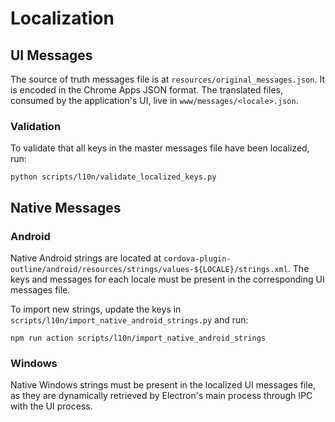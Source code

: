 # Localization

## UI Messages

The source of truth messages file is at `resources/original_messages.json`. It is encoded in the Chrome Apps JSON format. The translated files, consumed by the application's UI, live in `www/messages/<locale>.json`.

### Validation

To validate that all keys in the master messages file have been localized, run:

```
python scripts/l10n/validate_localized_keys.py
```

## Native Messages

### Android

Native Android strings are located at `cordova-plugin-outline/android/resources/strings/values-${LOCALE}/strings.xml`. The keys and messages for each locale must be present in the corresponding UI messages file.

To import new strings, update the keys in `scripts/l10n/import_native_android_strings.py` and run:

```
npm run action scripts/l10n/import_native_android_strings
```

### Windows

Native Windows strings must be present in the localized UI messages file, as they are dynamically retrieved by Electron's main process through IPC with the UI process.
